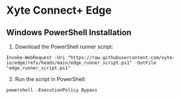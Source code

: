 # Xyte Connect+ Edge

## Windows PowerShell Installation

1. Download the PowerShell runner script:

```
Invoke-WebRequest -Uri "https://raw.githubusercontent.com/xyte-io/edge/refs/heads/main/edge_runner_script.ps1" -OutFile "edge_runner_script.ps1"
```

2. Run the script in PowerShell:

```
powershell -ExecutionPolicy Bypass

